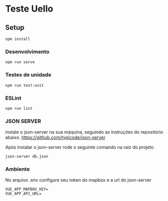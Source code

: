 # Teste Uello

## Setup
```
npm install
```

### Desenvolvimento
```
npm run serve
```

### Testes de unidade
```
npm run test:unit
```

### ESLint
```
npm run lint
```


### JSON SERVER
instale o json-server na sua máquina, seguindo as instruções do repositório abaixo.
https://github.com/typicode/json-server

Após instalar o json-server rode o seguinte comando na raiz do projeto
```
json-server db.json
```

### Ambiente
No arquivo .env configure seu token do mapbox e a url do json-server
```
VUE_APP_MAPBOX_KEY=
VUE_APP_API_URL=
```

